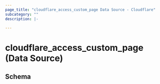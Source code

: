 ```yaml
---
page_title: "cloudflare_access_custom_page Data Source - Cloudflare"
subcategory: ""
description: |-
  
---
```


# cloudflare_access_custom_page (Data Source)




<!-- schema generated by tfplugindocs -->
## Schema


